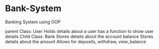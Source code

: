 # Bank-System
Banking System using OOP

parent Class: User Holds details about a user has a function to show user details
Child Class: Bank Stores details about the account balance Stores details about the amount Allows for deposits, withdraw, view_balance
